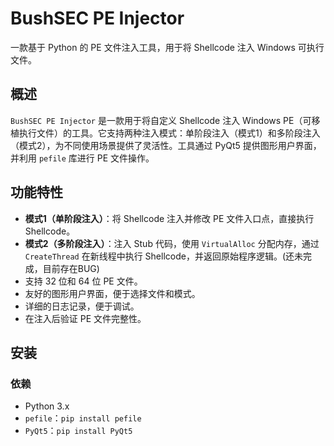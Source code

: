 # BushSEC PE Injector
一款基于 Python 的 PE 文件注入工具，用于将 Shellcode 注入 Windows 可执行文件。

## 概述

`BushSEC PE Injector` 是一款用于将自定义 Shellcode 注入 Windows PE（可移植执行文件）的工具。它支持两种注入模式：单阶段注入（模式1）和多阶段注入（模式2），为不同使用场景提供了灵活性。工具通过 PyQt5 提供图形用户界面，并利用 `pefile` 库进行 PE 文件操作。

## 功能特性

- **模式1（单阶段注入）**：将 Shellcode 注入并修改 PE 文件入口点，直接执行 Shellcode。
- **模式2（多阶段注入）**：注入 Stub 代码，使用 `VirtualAlloc` 分配内存，通过 `CreateThread` 在新线程中执行 Shellcode，并返回原始程序逻辑。(还未完成，目前存在BUG)
- 支持 32 位和 64 位 PE 文件。
- 友好的图形用户界面，便于选择文件和模式。
- 详细的日志记录，便于调试。
- 在注入后验证 PE 文件完整性。

## 安装

### 依赖
- Python 3.x
- `pefile`：`pip install pefile`
- `PyQt5`：`pip install PyQt5`

